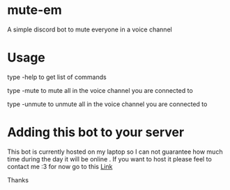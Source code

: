# mute-em
A simple discord bot to mute everyone in a voice channel

# Usage

type -help to get list of commands

type -mute to mute all in the voice channel you are connected to

type -unmute to unmute all in the voice channel you are connected to


# Adding this bot to your server

This bot is currently hosted on my laptop so I can not guarantee how much time during the day it will be online .
If you want to host it please feel to contact me :3 
 for now go to this [Link](https://discord.com/oauth2/authorize?client_id=770371428640882718&scope=bot&permissions=315632640)
 
 Thanks

